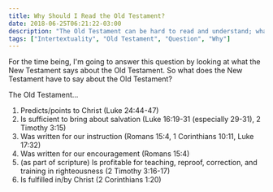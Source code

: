 ```yaml
---
title: Why Should I Read the Old Testament?
date: 2018-06-25T06:21:22-03:00
description: "The Old Testament can be hard to read and understand; what are some good reasons to read and study it?"
tags: ["Intertextuality", "Old Testament", "Question", "Why"]
---
```


For the time being, I'm going to answer this question by looking at what the New Testament says about the Old Testament. So what does the New Testament have to say about the Old Testament?

The Old Testament...

1. Predicts/points to Christ (Luke 24:44-47)
2. Is sufficient to bring about salvation (Luke 16:19-31 (especially 29-31), 2 Timothy 3:15)
3. Was written for our instruction (Romans 15:4, 1 Corinthians 10:11, Luke 17:32)
4. Was written for our encouragement (Romans 15:4)
5. (as part of scripture) Is profitable for teaching, reproof, correction, and training in righteousness (2 Timothy 3:16-17)
6. Is fulfilled in/by Christ (2 Corinthians 1:20)

